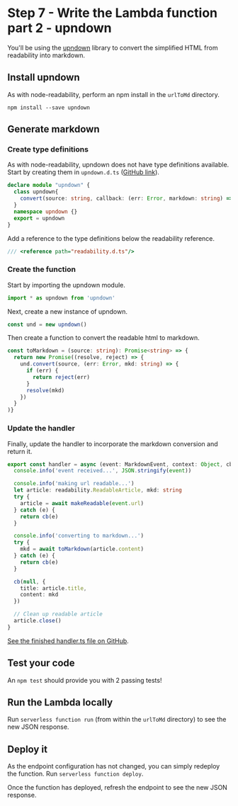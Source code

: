 # Step 7 - Write the Lambda function part 2 - upndown

You'll be using the [upndown](https://github.com/netgusto/upndown) library to
convert the simplified HTML from readability into markdown.

## Install upndown

As with node-readability, perform an npm install in the `urlToMd` directory.

```
npm install --save upndown
```

## Generate markdown

### Create type definitions

As with node-readability, upndown does not have type definitions available.
Start by creating them in `upndown.d.ts` ([GitHub link](https://github.com/benjaminkitt/serverless-microservice-guide/blob/step-7/functions/urlToMd/upndown.d.ts)).

```typescript
declare module "upndown" {
  class upndown{
    convert(source: string, callback: (err: Error, markdown: string) => any): void;
  }
  namespace upndown {}
  export = upndown
}
```

Add a reference to the type definitions below the readability reference.

```typescript
/// <reference path="readability.d.ts"/>
```

### Create the function

Start by importing the upndown module.

```typescript
import * as upndown from 'upndown'
```

Next, create a new instance of upndown.

```typescript
const und = new upndown()
```

Then create a function to convert the readable html to markdown.

```typescript
const toMarkdown = (source: string): Promise<string> => {
  return new Promise((resolve, reject) => {
    und.convert(source, (err: Error, mkd: string) => {
      if (err) {
        return reject(err)
      }
      resolve(mkd)
    })
  }
)}
```

### Update the handler
Finally, update the handler to incorporate the markdown conversion and return
it.

```typescript
export const handler = async (event: MarkdownEvent, context: Object, cb: Function) => {
  console.info('event received...', JSON.stringify(event))

  console.info('making url readable...')
  let article: readability.ReadableArticle, mkd: string
  try {
    article = await makeReadable(event.url)
  } catch (e) {
    return cb(e)
  }

  console.info('converting to markdown...')
  try {
    mkd = await toMarkdown(article.content)
  } catch (e) {
    return cb(e)
  }

  cb(null, {
    title: article.title,
    content: mkd
  })

  // Clean up readable article
  article.close()
}
```

[See the finished handler.ts file on GitHub](https://github.com/benjaminkitt/serverless-microservice-guide/blob/step-7/functions/urlToMd/handler.ts).

## Test your code

An `npm test` should provide you with 2 passing tests!

## Run the Lambda locally

Run `serverless function run` (from within the `urlToMd` directory) to see the
new JSON response.

## Deploy it

As the endpoint configuration has not changed, you can simply redeploy the
function. Run `serverless function deploy`.

Once the function has deployed, refresh the endpoint to see the new JSON
response.
